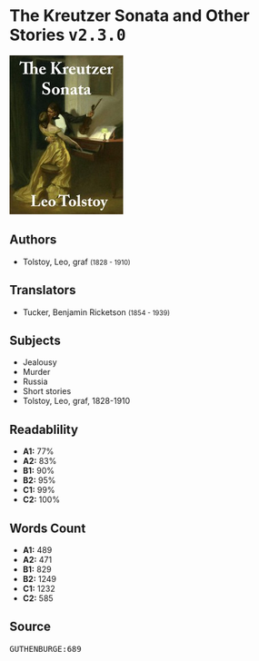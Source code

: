 # The Kreutzer Sonata and Other Stories <kbd>v2.3.0</kbd>

![](./cover.medium.jpg "")

## Authors


 - Tolstoy, Leo, graf <small>(1828 - 1910)</small>

## Translators


 - Tucker, Benjamin Ricketson <small>(1854 - 1939)</small>

## Subjects


 - Jealousy
 - Murder
 - Russia
 - Short stories
 - Tolstoy, Leo, graf, 1828-1910

## Readablility


 - **A1:** 77%
 - **A2:** 83%
 - **B1:** 90%
 - **B2:** 95%
 - **C1:** 99%
 - **C2:** 100%

## Words Count


 - **A1:** 489
 - **A2:** 471
 - **B1:** 829
 - **B2:** 1249
 - **C1:** 1232
 - **C2:** 585

## Source


<kbd>GUTHENBURGE:689</kbd>
